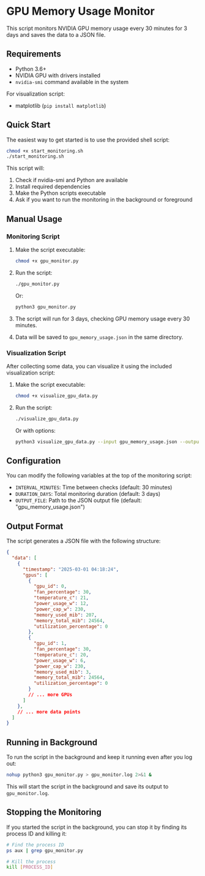 # GPU Memory Usage Monitor

This script monitors NVIDIA GPU memory usage every 30 minutes for 3 days and saves the data to a JSON file.

## Requirements

- Python 3.6+
- NVIDIA GPU with drivers installed
- `nvidia-smi` command available in the system

For visualization script:
- matplotlib (`pip install matplotlib`)

## Quick Start

The easiest way to get started is to use the provided shell script:

```bash
chmod +x start_monitoring.sh
./start_monitoring.sh
```

This script will:
1. Check if nvidia-smi and Python are available
2. Install required dependencies
3. Make the Python scripts executable
4. Ask if you want to run the monitoring in the background or foreground

## Manual Usage

### Monitoring Script

1. Make the script executable:
   ```bash
   chmod +x gpu_monitor.py
   ```

2. Run the script:
   ```bash
   ./gpu_monitor.py
   ```

   Or:
   ```bash
   python3 gpu_monitor.py
   ```

3. The script will run for 3 days, checking GPU memory usage every 30 minutes.

4. Data will be saved to `gpu_memory_usage.json` in the same directory.

### Visualization Script

After collecting some data, you can visualize it using the included visualization script:

1. Make the script executable:
   ```bash
   chmod +x visualize_gpu_data.py
   ```

2. Run the script:
   ```bash
   ./visualize_gpu_data.py
   ```

   Or with options:
   ```bash
   python3 visualize_gpu_data.py --input gpu_memory_usage.json --output gpu_plot.png
   ```

## Configuration

You can modify the following variables at the top of the monitoring script:

- `INTERVAL_MINUTES`: Time between checks (default: 30 minutes)
- `DURATION_DAYS`: Total monitoring duration (default: 3 days)
- `OUTPUT_FILE`: Path to the JSON output file (default: "gpu_memory_usage.json")

## Output Format

The script generates a JSON file with the following structure:

```json
{
  "data": [
    {
      "timestamp": "2025-03-01 04:18:24",
      "gpus": [
        {
          "gpu_id": 0,
          "fan_percentage": 30,
          "temperature_c": 21,
          "power_usage_w": 12,
          "power_cap_w": 230,
          "memory_used_mib": 207,
          "memory_total_mib": 24564,
          "utilization_percentage": 0
        },
        {
          "gpu_id": 1,
          "fan_percentage": 30,
          "temperature_c": 20,
          "power_usage_w": 6,
          "power_cap_w": 230,
          "memory_used_mib": 3,
          "memory_total_mib": 24564,
          "utilization_percentage": 0
        }
        // ... more GPUs
      ]
    },
    // ... more data points
  ]
}
```

## Running in Background

To run the script in the background and keep it running even after you log out:

```bash
nohup python3 gpu_monitor.py > gpu_monitor.log 2>&1 &
```

This will start the script in the background and save its output to `gpu_monitor.log`.

## Stopping the Monitoring

If you started the script in the background, you can stop it by finding its process ID and killing it:

```bash
# Find the process ID
ps aux | grep gpu_monitor.py

# Kill the process
kill [PROCESS_ID]
``` 